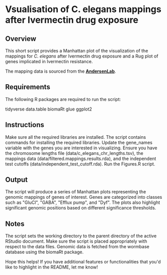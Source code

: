 # Vsualisation of C. elegans mappings after Ivermectin drug exposure

## Overview
This short script provides a Manhattan plot of the visualization of the mappings for _C. elegans_ after Ivermectin drug exposure and a Rug plot of genes implicated in Ivermectin resistance.

The mapping data is sourced from the [**AndersenLab**](https://andersenlab.org/).

## Requirements
The following R packages are required to run the script:

tidyverse
data.table
biomaRt
glue
ggplot2

## Instructions
Make sure all the required libraries are installed. The script contains commands for installing the required libraries.
Update the gene_names variable with the genes you are interested in visualizing.
Ensure you have the chromosome lengths file (data/c_elegans_chr_lengths.tsv), the mappings data (data/filtered.mappings.results.rda), and the independent test cutoffs (data/independent_test_cutoff.rda).
Run the Figures.R script.

## Output
The script will produce a series of Manhattan plots representing the genomic mappings of genes of interest. Genes are categorized into classes such as "GluCl", "GABA", "Efflux pump", and "Dyf". The plots also highlight significant genomic positions based on different significance thresholds.

## Notes
The script sets the working directory to the parent directory of the active RStudio document. Make sure the script is placed appropriately with respect to the data files.
Genomic data is fetched from the wormbase database using the biomaRt package.

Hope this helps! If you have additional features or functionalities that you'd like to highlight in the README, let me know!
